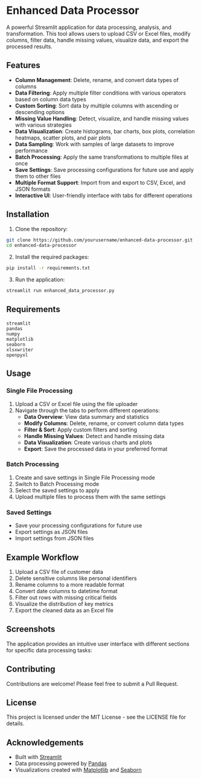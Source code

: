 # Enhanced Data Processor

A powerful Streamlit application for data processing, analysis, and transformation. This tool allows users to upload CSV or Excel files, modify columns, filter data, handle missing values, visualize data, and export the processed results.


## Features

- **Column Management**: Delete, rename, and convert data types of columns
- **Data Filtering**: Apply multiple filter conditions with various operators based on column data types
- **Custom Sorting**: Sort data by multiple columns with ascending or descending options
- **Missing Value Handling**: Detect, visualize, and handle missing values with various strategies
- **Data Visualization**: Create histograms, bar charts, box plots, correlation heatmaps, scatter plots, and pair plots
- **Data Sampling**: Work with samples of large datasets to improve performance
- **Batch Processing**: Apply the same transformations to multiple files at once
- **Save Settings**: Save processing configurations for future use and apply them to other files
- **Multiple Format Support**: Import from and export to CSV, Excel, and JSON formats
- **Interactive UI**: User-friendly interface with tabs for different operations

## Installation

1. Clone the repository:
```bash
git clone https://github.com/yourusername/enhanced-data-processor.git
cd enhanced-data-processor
```

2. Install the required packages:
```bash
pip install -r requirements.txt
```

3. Run the application:
```bash
streamlit run enhanced_data_processor.py
```

## Requirements

```
streamlit
pandas
numpy
matplotlib
seaborn
xlsxwriter
openpyxl
```

## Usage

### Single File Processing

1. Upload a CSV or Excel file using the file uploader
2. Navigate through the tabs to perform different operations:
   - **Data Overview**: View data summary and statistics
   - **Modify Columns**: Delete, rename, or convert column data types
   - **Filter & Sort**: Apply custom filters and sorting
   - **Handle Missing Values**: Detect and handle missing data
   - **Data Visualization**: Create various charts and plots
   - **Export**: Save the processed data in your preferred format

### Batch Processing

1. Create and save settings in Single File Processing mode
2. Switch to Batch Processing mode
3. Select the saved settings to apply
4. Upload multiple files to process them with the same settings

### Saved Settings

- Save your processing configurations for future use
- Export settings as JSON files
- Import settings from JSON files

## Example Workflow

1. Upload a CSV file of customer data
2. Delete sensitive columns like personal identifiers
3. Rename columns to a more readable format
4. Convert date columns to datetime format
5. Filter out rows with missing critical fields
6. Visualize the distribution of key metrics
7. Export the cleaned data as an Excel file

## Screenshots

The application provides an intuitive user interface with different sections for specific data processing tasks:


## Contributing

Contributions are welcome! Please feel free to submit a Pull Request.

## License

This project is licensed under the MIT License - see the LICENSE file for details.

## Acknowledgements

- Built with [Streamlit](https://streamlit.io/)
- Data processing powered by [Pandas](https://pandas.pydata.org/)
- Visualizations created with [Matplotlib](https://matplotlib.org/) and [Seaborn](https://seaborn.pydata.org/)
